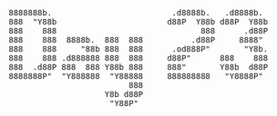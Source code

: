 <pre>
8888888b.                         .d8888b.   .d8888b.  
888  "Y88b                       d88P  Y88b d88P  Y88b 
888    888                              888      .d88P 
888    888  8888b.  888  888          .d88P     8888"  
888    888     "88b 888  888      .od888P"       "Y8b. 
888    888 .d888888 888  888     d88P"      888    888 
888  .d88P 888  888 Y88b 888     888"       Y88b  d88P 
8888888P"  "Y888888  "Y88888     888888888   "Y8888P"  
                         888                           
                    Y8b d88P                           
                     "Y88P"                            
</pre>